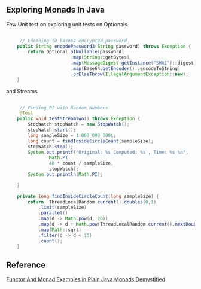 ## Exploring Monads In Java

Few Unit test on exploring unit tests on Optionals

``` java
	
	 // Encoding to base64 encrypted password
    public String encodePassword3(String password) throws Exception {
        return Optional.ofNullable(password)
                        .map(String::getBytes)
                        .map(MessageDigest.getInstance("SHA1")::digest)
                        .map(Base64.getEncoder()::encodeToString)
                        .orElseThrow(IllegalArgumentException::new);
    }
```

and Streams

``` java
	
	 // Finding PI with Random Numbers
	 @Test
    public void testStreamTwo() throws Exception {
        StopWatch stopWatch = new StopWatch();
        stopWatch.start();
        long sampleSize = 1_000_000_000L;
        long count = findInsideCircleCount(sampleSize);
        stopWatch.stop();
        System.out.printf("Original: %s Computed: %s , Time: %s %n",
                Math.PI,
                4D * count / sampleSize,
                stopWatch);
        System.out.println(Math.PI);
       
    }

    private long findInsideCircleCount(long sampleSize) {
        return  ThreadLocalRandom.current().doubles(0,1)
            .limit(sampleSize)
            .parallel()
            .map(d -> Math.pow(d, 2D))
            .map(d -> d + Math.pow(ThreadLocalRandom.current().nextDouble(0D,1D), 2D))
            .map(Math::sqrt)
            .filter(d -> d < 1D)
            .count();
    }
```


## Reference

[Functor And Monad Examples in Plain Java](https://dzone.com/articles/functor-and-monad-examples-in-plain-java)
[Monads Demystified](http://blog.reverberate.org/2015/08/monads-demystified.html)
